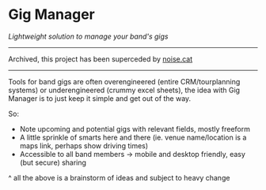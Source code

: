 # Gig Manager

_Lightweight solution to manage your band's gigs_

---
Archived, this project has been superceded by [noise.cat](https://github.com/GriffinSauce/noise.cat)

---

Tools for band gigs are often overengineered (entire CRM/tourplanning systems) or underengineered (crummy excel sheets), the idea with Gig Manager is to just keep it simple and get out of the way.

So:

- Note upcoming and potential gigs with relevant fields, mostly freeform
- A little sprinkle of smarts here and there (ie. venue name/location is a maps link, perhaps show driving times)
- Accessible to all band members -> mobile and desktop friendly, easy (but secure) sharing

^ all the above is a brainstorm of ideas and subject to heavy change
